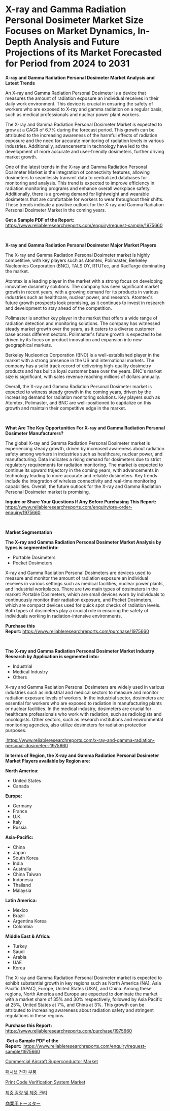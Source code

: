 <p><h1>X-ray and Gamma Radiation Personal Dosimeter Market Size Focuses on Market Dynamics, In-Depth Analysis and Future Projections of its Market Forecasted for Period from 2024 to 2031</h1></p><p><strong>X-ray and Gamma Radiation Personal Dosimeter Market Analysis and Latest Trends</strong></p>
<p><p>An X-ray and Gamma Radiation Personal Dosimeter is a device that measures the amount of radiation exposure an individual receives in their daily work environment. This device is crucial in ensuring the safety of workers who are exposed to X-ray and gamma radiation on a regular basis, such as medical professionals and nuclear power plant workers.</p><p>The X-ray and Gamma Radiation Personal Dosimeter Market is expected to grow at a CAGR of 6.7% during the forecast period. This growth can be attributed to the increasing awareness of the harmful effects of radiation exposure and the need for accurate monitoring of radiation levels in various industries. Additionally, advancements in technology have led to the development of more accurate and user-friendly dosimeters, further driving market growth.</p><p>One of the latest trends in the X-ray and Gamma Radiation Personal Dosimeter Market is the integration of connectivity features, allowing dosimeters to seamlessly transmit data to centralized databases for monitoring and analysis. This trend is expected to improve efficiency in radiation monitoring programs and enhance overall workplace safety. Additionally, there is a growing demand for lightweight and wearable dosimeters that are comfortable for workers to wear throughout their shifts. These trends indicate a positive outlook for the X-ray and Gamma Radiation Personal Dosimeter Market in the coming years.</p></p>
<p><strong>Get a Sample PDF of the Report:&nbsp;</strong> <a href="https://www.reliableresearchreports.com/enquiry/request-sample/1975660">https://www.reliableresearchreports.com/enquiry/request-sample/1975660</a></p>
<p>&nbsp;</p>
<p><strong>X-ray and Gamma Radiation Personal Dosimeter Major Market Players</strong></p>
<p><p>The X-ray and Gamma Radiation Personal Dosimeter market is highly competitive, with key players such as Atomtex, Polimaster, Berkeley Nucleonics Corporation (BNC), TALS OY, RTUTec, and RadTarge dominating the market. </p><p>Atomtex is a leading player in the market with a strong focus on developing innovative dosimetry solutions. The company has seen significant market growth in recent years, with a growing demand for its products in various industries such as healthcare, nuclear power, and research. Atomtex's future growth prospects look promising, as it continues to invest in research and development to stay ahead of the competition.</p><p>Polimaster is another key player in the market that offers a wide range of radiation detection and monitoring solutions. The company has witnessed steady market growth over the years, as it caters to a diverse customer base across different sectors. Polimaster's future growth is expected to be driven by its focus on product innovation and expansion into new geographical markets.</p><p>Berkeley Nucleonics Corporation (BNC) is a well-established player in the market with a strong presence in the US and international markets. The company has a solid track record of delivering high-quality dosimetry products and has built a loyal customer base over the years. BNC's market size is significant, with sales revenue reaching millions of dollars annually.</p><p>Overall, the X-ray and Gamma Radiation Personal Dosimeter market is expected to witness steady growth in the coming years, driven by the increasing demand for radiation monitoring solutions. Key players such as Atomtex, Polimaster, and BNC are well-positioned to capitalize on this growth and maintain their competitive edge in the market.</p></p>
<p>&nbsp;</p>
<p><strong>What Are The Key Opportunities For X-ray and Gamma Radiation Personal Dosimeter Manufacturers?</strong></p>
<p><p>The global X-ray and Gamma Radiation Personal Dosimeter market is experiencing steady growth, driven by increased awareness about radiation safety among workers in industries such as healthcare, nuclear power, and manufacturing. Data indicates a rising demand for dosimeters due to strict regulatory requirements for radiation monitoring. The market is expected to continue its upward trajectory in the coming years, with advancements in technology leading to more accurate and reliable dosimeters. Key trends include the integration of wireless connectivity and real-time monitoring capabilities. Overall, the future outlook for the X-ray and Gamma Radiation Personal Dosimeter market is promising.</p></p>
<p><strong>Inquire or Share Your Questions If Any Before Purchasing This Report:</strong> <a href="https://www.reliableresearchreports.com/enquiry/pre-order-enquiry/1975660">https://www.reliableresearchreports.com/enquiry/pre-order-enquiry/1975660</a></p>
<p>&nbsp;</p>
<p><strong>Market Segmentation</strong></p>
<p><strong>The X-ray and Gamma Radiation Personal Dosimeter Market Analysis by types is segmented into:</strong></p>
<p><ul><li>Portable Dosimeters</li><li>Pocket Dosimeters</li></ul></p>
<p><p>X-ray and Gamma Radiation Personal Dosimeters are devices used to measure and monitor the amount of radiation exposure an individual receives in various settings such as medical facilities, nuclear power plants, and industrial workplaces. There are two main types of dosimeters in the market: Portable Dosimeters, which are small devices worn by individuals to continuously monitor their radiation exposure, and Pocket Dosimeters, which are compact devices used for quick spot checks of radiation levels. Both types of dosimeters play a crucial role in ensuring the safety of individuals working in radiation-intensive environments.</p></p>
<p><strong>Purchase this Report:&nbsp;</strong><a href="https://www.reliableresearchreports.com/purchase/1975660">https://www.reliableresearchreports.com/purchase/1975660</a></p>
<p>&nbsp;</p>
<p><strong>The X-ray and Gamma Radiation Personal Dosimeter Market Industry Research by Application is segmented into:</strong></p>
<p><ul><li>Industrial</li><li>Medical Industry</li><li>Others</li></ul></p>
<p><p>X-ray and Gamma Radiation Personal Dosimeters are widely used in various industries such as industrial and medical sectors to measure and monitor radiation exposure levels of workers. In the industrial sector, dosimeters are essential for workers who are exposed to radiation in manufacturing plants or nuclear facilities. In the medical industry, dosimeters are crucial for healthcare professionals who work with radiation, such as radiologists and oncologists. Other sectors, such as research institutions and environmental monitoring agencies, also utilize dosimeters for radiation protection purposes.</p></p>
<p><a href="https://www.reliableresearchreports.com/x-ray-and-gamma-radiation-personal-dosimeter-r1975660">&nbsp;https://www.reliableresearchreports.com/x-ray-and-gamma-radiation-personal-dosimeter-r1975660</a></p>
<p><strong>In terms of Region, the X-ray and Gamma Radiation Personal Dosimeter Market Players available by Region are:</strong></p>
<p>
    <p> <strong> North America: </strong>
        <ul>
            <li>United States</li>
            <li>Canada</li>
        </ul>
        </p> 
    <p> <strong> Europe: </strong>
        <ul>
            <li>Germany</li>
            <li>France</li>
            <li>U.K.</li>
            <li>Italy</li>
            <li>Russia</li>
        </ul>
        </p> 
    <p> <strong> Asia-Pacific: </strong>
        <ul>
            <li>China</li>
            <li>Japan</li>
            <li>South Korea</li>
            <li>India</li>
            <li>Australia</li>
            <li>China Taiwan</li>
            <li>Indonesia</li>
            <li>Thailand</li>
            <li>Malaysia</li>
        </ul>
        </p> 
    <p> <strong> Latin America: </strong>
        <ul>
            <li>Mexico</li>
            <li>Brazil</li>
            <li>Argentina Korea</li>
            <li>Colombia</li>
        </ul>
        </p> 
    <p> <strong> Middle East & Africa: </strong>
        <ul>
            <li>Turkey</li>
            <li>Saudi</li>
            <li>Arabia</li>
            <li>UAE</li>
            <li>Korea</li>
        </ul>
    </p>
    </p>
<p><p>The X-ray and Gamma Radiation Personal Dosimeter market is expected to exhibit substantial growth in key regions such as North America (NA), Asia Pacific (APAC), Europe, United States (USA), and China. Among these regions, North America and Europe are expected to dominate the market with a market share of 35% and 30% respectively, followed by Asia Pacific at 25%, United States at 7%, and China at 3%. This growth can be attributed to increasing awareness about radiation safety and stringent regulations in these regions.</p></p>
<p><strong>Purchase this Report: </strong><a href="https://www.reliableresearchreports.com/purchase/1975660">https://www.reliableresearchreports.com/purchase/1975660</a></p>
<p>&nbsp;<strong>Get a Sample PDF of the Report:&nbsp;&nbsp;</strong><a href="https://www.reliableresearchreports.com/enquiry/request-sample/1975660">https://www.reliableresearchreports.com/enquiry/request-sample/1975660</a></p>
<p><strong></strong></p>
<p><p><a href="https://issuu.com/reportprime-2/docs/commercial-aircraft-superconductor-market-size-203">Commercial Aircraft Superconductor Market</a></p><p><a href="https://medium.com/@estelwisozk1/%EC%88%98%EB%8F%99-%EC%A0%84%EC%9E%90-%EB%B6%80%ED%92%88-%EC%8B%9C%EC%9E%A5-%EC%84%B1%EA%B3%B5%EC%A0%81%EC%9D%B8-%EB%B9%84%EC%A6%88%EB%8B%88%EC%8A%A4-%EC%A0%84%EB%9E%B5%EC%9D%98-%EC%97%B4%EC%87%A0-2031%EB%85%84%EA%B9%8C%EC%A7%80-%EC%98%88%EC%B8%A1-0a87f56c4715">패시브 전자 부품</a></p><p><a href="https://github.com/joannesouthgate/Market-Research-Report-List-3/blob/main/print-code-verification-system-market.md">Print Code Verification System Market</a></p><p><a href="https://github.com/shade463/Market-Research-Report-List-1/blob/main/290714741196.md">체중 감량 및 체중 관리</a></p><p><a href="https://medium.com/@vincemarvin1/%E5%95%86%E6%A5%AD%E7%94%A8%E3%83%88%E3%83%BC%E3%82%B9%E3%82%BF%E3%83%BC%E3%81%AE%E5%B8%82%E5%A0%B4%E3%82%B7%E3%82%A7%E3%82%A2%E3%81%AE%E9%80%B2%E5%8C%96%E3%81%A8%E5%B8%82%E5%A0%B4%E6%88%90%E9%95%B7%E3%83%88%E3%83%AC%E3%83%B3%E3%83%89-2024%E5%B9%B4-2031%E5%B9%B4-a5f443269b18">商業用トースター</a></p></p>